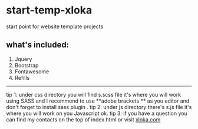 # start-temp-xloka
start point for website template projects 

## what's included:
1.  Jquery 
2.  Bootstrap
3.  Fontawesome
4.  Refills



_____

tip 1: under css directory you will find s.scss file it's where you will work using SASS and I recommend to use **adobe brackets ** as you editor and don't forget to install sass plugin .
tip 2: under js directory there's s.js file it's where you will work on you Javascript ok.
tip 3: if you have a question you can find my contacts on the top of index.html or visit [xloka.com](http://xloka.com)
